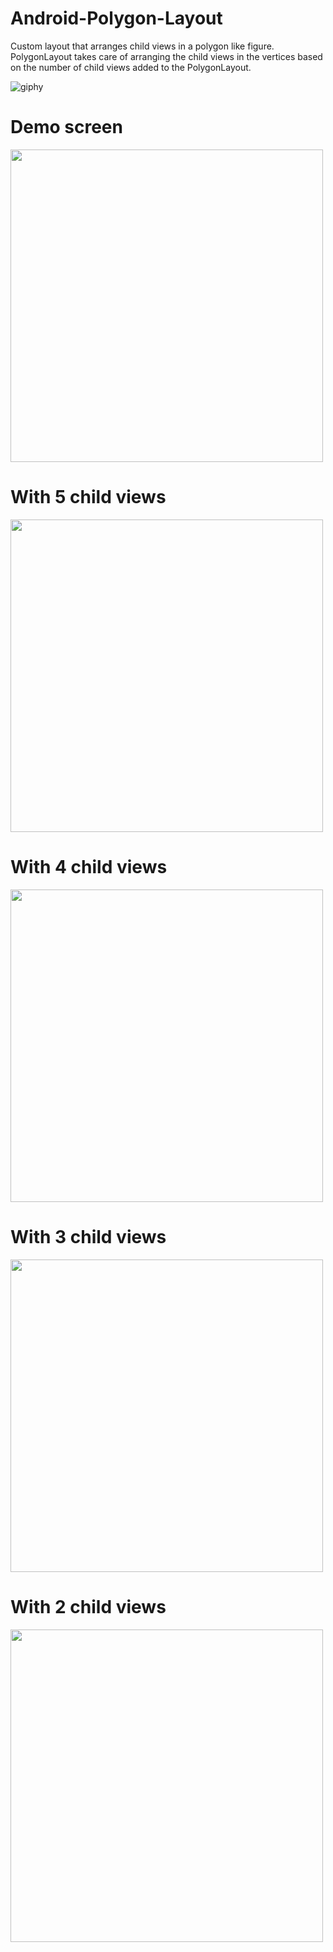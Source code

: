 # Android-Polygon-Layout
Custom layout that arranges child views in a polygon like figure. PolygonLayout takes care of arranging the child views in the vertices based  on the number of child views added to the PolygonLayout.

![giphy](https://cloud.githubusercontent.com/assets/6428994/16331814/ec3ef44e-39f2-11e6-97b0-861847715944.gif)

# Demo screen
<img  src="https://cloud.githubusercontent.com/assets/6428994/16318359/27918822-398f-11e6-8f49-23b451334a6b.png" widht="500" height="500"  />

# With 5 child views
<img src="https://cloud.githubusercontent.com/assets/6428994/16318358/27916efa-398f-11e6-9435-190258adb40f.png"  widht="500" height="500"  />

# With 4 child views
<img src="https://cloud.githubusercontent.com/assets/6428994/16318360/2791ec90-398f-11e6-828e-68b2b7426188.png"  widht="500" height="500"  />

# With 3 child views
<img src="https://cloud.githubusercontent.com/assets/6428994/16318361/27964e70-398f-11e6-9343-ac4ce8e6b1b7.png"  widht="500" height="500"  />

# With 2 child views
<img src="https://cloud.githubusercontent.com/assets/6428994/16318357/2791565e-398f-11e6-980e-c7b66fe71975.png"  widht="500" height="500"  />
